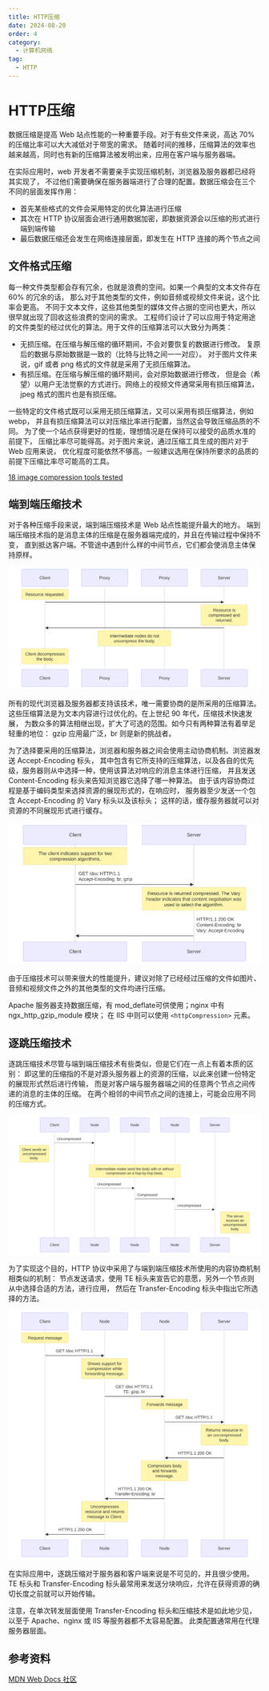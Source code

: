 ```yaml
---
title: HTTP压缩
date: 2024-08-20
order: 4
category:
  - 计算机网络
tag:
  - HTTP
---
```


# HTTP压缩

数据压缩是提高 Web 站点性能的一种重要手段。对于有些文件来说，高达 70% 的压缩比率可以大大减低对于带宽的需求。
随着时间的推移，压缩算法的效率也越来越高，同时也有新的压缩算法被发明出来，应用在客户端与服务器端。

在实际应用时，web 开发者不需要亲手实现压缩机制，浏览器及服务器都已经将其实现了，
不过他们需要确保在服务器端进行了合理的配置。数据压缩会在三个不同的层面发挥作用：

- 首先某些格式的文件会采用特定的优化算法进行压缩
- 其次在 HTTP 协议层面会进行通用数据加密，即数据资源会以压缩的形式进行端到端传输
- 最后数据压缩还会发生在网络连接层面，即发生在 HTTP 连接的两个节点之间

## 文件格式压缩

每一种文件类型都会存有冗余，也就是浪费的空间。如果一个典型的文本文件存在 60% 的冗余的话，
那么对于其他类型的文件，例如音频或视频文件来说，这个比率会更高。
不同于文本文件，这些其他类型的媒体文件占据的空间也更大，所以很早就出现了回收这些浪费的空间的需求。
工程师们设计了可以应用于特定用途的文件类型的经过优化的算法。用于文件的压缩算法可以大致分为两类：

- 无损压缩。在压缩与解压缩的循环期间，不会对要恢复的数据进行修改。
  复原后的数据与原始数据是一致的（比特与比特之间一一对应）。
  对于图片文件来说，gif 或者 png 格式的文件就是采用了无损压缩算法。
- 有损压缩。在压缩与解压缩的循环期间，会对原始数据进行修改，
  但是会（希望）以用户无法觉察的方式进行。网络上的视频文件通常采用有损压缩算法，
  jpeg 格式的图片也是有损压缩。

一些特定的文件格式既可以采用无损压缩算法，又可以采用有损压缩算法，例如 webp，
并且有损压缩算法可以对压缩比率进行配置，当然这会导致压缩品质的不同。
为了使一个站点获得更好的性能，理想情况是在保持可以接受的品质水准的前提下，
压缩比率尽可能得高。对于图片来说，通过压缩工具生成的图片对于 Web 应用来说，
优化程度可能依然不够高。一般建议选用在保持所要求的品质的前提下压缩比率尽可能高的工具。

[18 image compression tools tested](https://www.creativebloq.com/design/image-compression-tools-1132865)

## 端到端压缩技术

对于各种压缩手段来说，端到端压缩技术是 Web 站点性能提升最大的地方。
端到端压缩技术指的是消息主体的压缩是在服务器端完成的，并且在传输过程中保持不变，
直到抵达客户端。不管途中遇到什么样的中间节点，它们都会使消息主体保持原样。

![](/assets/images/httpenco1.svg)

所有的现代浏览器及服务器都支持该技术，唯一需要协商的是所采用的压缩算法。
这些压缩算法是为文本内容进行过优化的。在上世纪 90 年代，压缩技术快速发展，
为数众多的算法相继出现，扩大了可选的范围。如今只有两种算法有着举足轻重的地位：
gzip 应用最广泛，br 则是新的挑战者。

为了选择要采用的压缩算法，浏览器和服务器之间会使用主动协商机制。浏览器发送 Accept-Encoding 标头，
其中包含有它所支持的压缩算法，以及各自的优先级，服务器则从中选择一种，使用该算法对响应的消息主体进行压缩，
并且发送 Content-Encoding 标头来告知浏览器它选择了哪一种算法。
由于该内容协商过程是基于编码类型来选择资源的展现形式的，在响应时，
服务器至少发送一个包含 Accept-Encoding 的 Vary 标头以及该标头；
这样的话，缓存服务器就可以对资源的不同展现形式进行缓存。

![](/assets/images/httpcompression1.svg)

由于压缩技术可以带来很大的性能提升，建议对除了已经经过压缩的文件如图片、音频和视频文件之外的其他类型的文件均进行压缩。

Apache 服务器支持数据压缩，有 mod_deflate可供使用；nginx 中有ngx_http_gzip_module 模块；
在 IIS 中则可以使用 `<httpCompression>` 元素。

## 逐跳压缩技术

逐跳压缩技术尽管与端到端压缩技术有些类似，但是它们在一点上有着本质的区别：
即这里的压缩指的不是对源头服务器上的资源的压缩，以此来创建一份特定的展现形式然后进行传输，
而是对客户端与服务器端之间的任意两个节点之间传递的消息的主体的压缩。
在两个相邻的中间节点之间的连接上，可能会应用不同的压缩方式。

![](/assets/images/httpte1.svg)

为了实现这个目的，HTTP 协议中采用了与端到端压缩技术所使用的内容协商机制相类似的机制：
节点发送请求，使用 TE 标头来宣告它的意愿，另外一个节点则从中选择合适的方法，进行应用，
然后在 Transfer-Encoding 标头中指出它所选择的方法。

![](/assets/images/httpcomp2.svg)

在实际应用中，逐跳压缩对于服务器和客户端来说是不可见的，并且很少使用。
TE 标头和 Transfer-Encoding 标头最常用来发送分块响应，允许在获得资源的确切长度之前就可以开始传输。

注意，在单次转发层面使用 Transfer-Encoding 标头和压缩技术是如此地少见，
以至于 Apache、nginx 或 IIS 等服务器都不太容易配置。
此类配置通常用在代理服务器层面。

## 参考资料

[MDN Web Docs 社区](https://developer.mozilla.org/zh-CN/docs/Web/HTTP/Compression)
